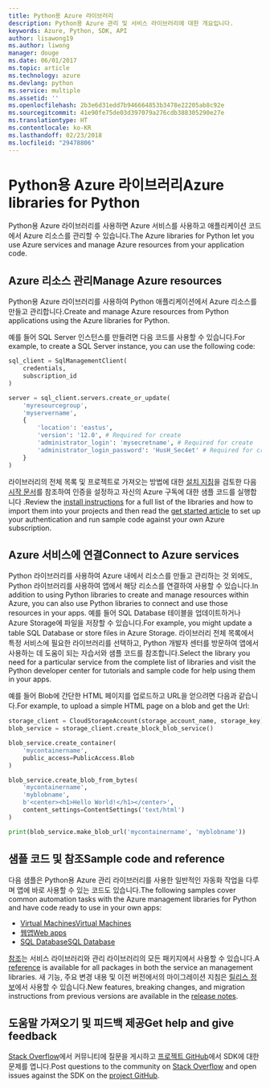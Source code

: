 ```yaml
---
title: Python용 Azure 라이브러리
description: Python용 Azure 관리 및 서비스 라이브러리에 대한 개요입니다.
keywords: Azure, Python, SDK, API
author: lisawong19
ms.author: liwong
manager: douge
ms.date: 06/01/2017
ms.topic: article
ms.technology: azure
ms.devlang: python
ms.service: multiple
ms.assetid: ''
ms.openlocfilehash: 2b3e6d31edd7b946664853b3478e22205ab8c92e
ms.sourcegitcommit: 41e90fe75de03d397079a276cdb388305290e27e
ms.translationtype: HT
ms.contentlocale: ko-KR
ms.lasthandoff: 02/23/2018
ms.locfileid: "29478806"
---
```

# <a name="azure-libraries-for-python"></a><span data-ttu-id="e0c8e-104">Python용 Azure 라이브러리</span><span class="sxs-lookup"><span data-stu-id="e0c8e-104">Azure libraries for Python</span></span>

<span data-ttu-id="e0c8e-105">Python용 Azure 라이브러리를 사용하면 Azure 서비스를 사용하고 애플리케이션 코드에서 Azure 리소스를 관리할 수 있습니다.</span><span class="sxs-lookup"><span data-stu-id="e0c8e-105">The Azure libraries for Python let you use Azure services and manage Azure resources from your application code.</span></span> 

## <a name="manage-azure-resources"></a><span data-ttu-id="e0c8e-106">Azure 리소스 관리</span><span class="sxs-lookup"><span data-stu-id="e0c8e-106">Manage Azure resources</span></span>

<span data-ttu-id="e0c8e-107">Python용 Azure 라이브러리를 사용하여 Python 애플리케이션에서 Azure 리소스를 만들고 관리합니다.</span><span class="sxs-lookup"><span data-stu-id="e0c8e-107">Create and manage Azure resources from Python applications using the Azure libraries for Python.</span></span>

<span data-ttu-id="e0c8e-108">예를 들어 SQL Server 인스턴스를 만들려면 다음 코드를 사용할 수 있습니다.</span><span class="sxs-lookup"><span data-stu-id="e0c8e-108">For example, to create a SQL Server instance, you can use the following code:</span></span>

```python
sql_client = SqlManagementClient(
    credentials,
    subscription_id
)

server = sql_client.servers.create_or_update(
    'myresourcegroup',
    'myservername',
    {
        'location': 'eastus',
        'version': '12.0', # Required for create
        'administrator_login': 'mysecretname', # Required for create
        'administrator_login_password': 'HusH_Sec4et' # Required for create
    }
)
```

<span data-ttu-id="e0c8e-109">라이브러리의 전체 목록 및 프로젝트로 가져오는 방법에 대한 [설치 지침](python-sdk-azure-install.md)을 검토한 다음 [시작 문서](python-sdk-azure-get-started.yml)를 참조하여 인증을 설정하고 자신의 Azure 구독에 대한 샘플 코드를 실행합니다 .</span><span class="sxs-lookup"><span data-stu-id="e0c8e-109">Review the [install instructions](python-sdk-azure-install.md) for a full list of the libraries and how to import them into your projects and then read the [get started article](python-sdk-azure-get-started.yml) to set up your authentication and run sample code against your own Azure subscription.</span></span>

## <a name="connect-to-azure-services"></a><span data-ttu-id="e0c8e-110">Azure 서비스에 연결</span><span class="sxs-lookup"><span data-stu-id="e0c8e-110">Connect to Azure services</span></span>

<span data-ttu-id="e0c8e-111">Python 라이브러리를 사용하여 Azure 내에서 리소스를 만들고 관리하는 것 외에도, Python 라이브러리를 사용하여 앱에서 해당 리소스를 연결하여 사용할 수 있습니다.</span><span class="sxs-lookup"><span data-stu-id="e0c8e-111">In addition to using Python libraries to create and manage resources within Azure, you can also use Python libraries to connect and use those resources in your apps.</span></span> <span data-ttu-id="e0c8e-112">예를 들어 SQL Database 테이블을 업데이트하거나 Azure Storage에 파일을 저장할 수 있습니다.</span><span class="sxs-lookup"><span data-stu-id="e0c8e-112">For example, you might update a table SQL Database or store files in Azure Storage.</span></span> <span data-ttu-id="e0c8e-113">라이브러리 전체 목록에서 특정 서비스에 필요한 라이브러리를 선택하고, Python 개발자 센터를 방문하여 앱에서 사용하는 데 도움이 되는 자습서와 샘플 코드를 참조합니다.</span><span class="sxs-lookup"><span data-stu-id="e0c8e-113">Select the library you need for a particular service from the complete list of libraries and visit the Python developer center for tutorials and sample code for help using them in your apps.</span></span>

<span data-ttu-id="e0c8e-114">예를 들어 Blob에 간단한 HTML 페이지를 업로드하고 URL을 얻으려면 다음과 같습니다.</span><span class="sxs-lookup"><span data-stu-id="e0c8e-114">For example, to upload a simple HTML page on a blob and get the Url:</span></span>

```python
storage_client = CloudStorageAccount(storage_account_name, storage_key)
blob_service = storage_client.create_block_blob_service()

blob_service.create_container(
    'mycontainername',
    public_access=PublicAccess.Blob
)

blob_service.create_blob_from_bytes(
    'mycontainername',
    'myblobname',
    b'<center><h1>Hello World!</h1></center>',
    content_settings=ContentSettings('text/html')
)

print(blob_service.make_blob_url('mycontainername', 'myblobname'))
```

## <a name="sample-code-and-reference"></a><span data-ttu-id="e0c8e-115">샘플 코드 및 참조</span><span class="sxs-lookup"><span data-stu-id="e0c8e-115">Sample code and reference</span></span>
<span data-ttu-id="e0c8e-116">다음 샘플은 Python용 Azure 관리 라이브러리를 사용한 일반적인 자동화 작업을 다루며 앱에 바로 사용할 수 있는 코드도 있습니다.</span><span class="sxs-lookup"><span data-stu-id="e0c8e-116">The following samples cover common automation tasks with the Azure management libraries for Python and have code ready to use in your own apps:</span></span>
- [<span data-ttu-id="e0c8e-117">Virtual Machines</span><span class="sxs-lookup"><span data-stu-id="e0c8e-117">Virtual Machines</span></span>](python-sdk-azure-virtual-machine-samples.md)
- [<span data-ttu-id="e0c8e-118">웹앱</span><span class="sxs-lookup"><span data-stu-id="e0c8e-118">Web apps</span></span>](python-sdk-azure-web-apps-samples.md)
- [<span data-ttu-id="e0c8e-119">SQL Database</span><span class="sxs-lookup"><span data-stu-id="e0c8e-119">SQL Database</span></span>](python-sdk-azure-sql-database-samples.md)

<span data-ttu-id="e0c8e-120">[참조](/python/api/overview/azure)는 서비스 라이브러리와 관리 라이브러리의 모든 패키지에서 사용할 수 있습니다.</span><span class="sxs-lookup"><span data-stu-id="e0c8e-120">A [reference](/python/api/overview/azure) is available for all packages in both the service an management libraries.</span></span> <span data-ttu-id="e0c8e-121">새 기능, 주요 변경 내용 및 이전 버전에서의 마이그레이션 지침은 [릴리스 정보](python-sdk-azure-release-notes.md)에서 사용할 수 있습니다.</span><span class="sxs-lookup"><span data-stu-id="e0c8e-121">New features, breaking changes, and migration instructions from previous versions are available in the [release notes](python-sdk-azure-release-notes.md).</span></span> 

## <a name="get-help-and-give-feedback"></a><span data-ttu-id="e0c8e-122">도움말 가져오기 및 피드백 제공</span><span class="sxs-lookup"><span data-stu-id="e0c8e-122">Get help and give feedback</span></span>

<span data-ttu-id="e0c8e-123">[Stack Overflow](http://stackoverflow.com/questions/tagged/azure-sdk-python)에서 커뮤니티에 질문을 게시하고 [프로젝트 GitHub](https://github.com/Azure/azure-sdk-for-python)에서 SDK에 대한 문제를 엽니다.</span><span class="sxs-lookup"><span data-stu-id="e0c8e-123">Post questions to the community on [Stack Overflow](http://stackoverflow.com/questions/tagged/azure-sdk-python) and open issues against the SDK on the [project GitHub](https://github.com/Azure/azure-sdk-for-python).</span></span>

